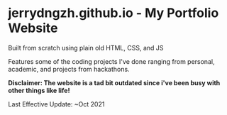 # jerrydngzh.github.io - My Portfolio Website

Built from scratch using plain old HTML, CSS, and JS

Features some of the coding projects I've done ranging from personal, academic, and projects from hackathons. 

**Disclaimer: The website is a tad bit outdated since i've been busy with other things like life!**

Last Effective Update: ~Oct 2021
